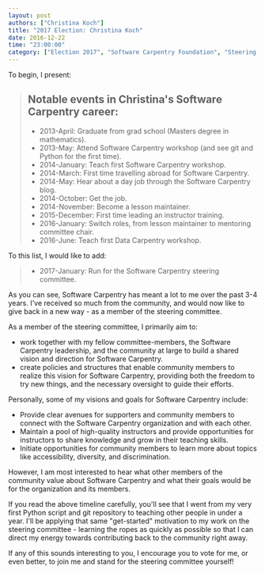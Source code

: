 ```yaml
---
layout: post
authors: ["Christina Koch"]
title: "2017 Election: Christina Koch"
date: 2016-12-22
time: "23:00:00"
category: ["Election 2017", "Software Carpentry Foundation", "Steering Committee"]
---
```


To begin, I present: 

> ## Notable events in Christina's Software Carpentry career:
> 
> * 2013-April: Graduate from grad school (Masters degree in mathematics).
> * 2013-May: Attend Software Carpentry workshop (and see git and Python for the first time).
> * 2014-January: Teach first Software Carpentry workshop.
> * 2014-March: First time travelling abroad for Software Carpentry.
> * 2014-May: Hear about a day job through the Software Carpentry blog.
> * 2014-October: Get the job.
> * 2014-November: Become a lesson maintainer.
> * 2015-December: First time leading an instructor training.
> * 2016-January: Switch roles, from lesson maintainer to mentoring committee chair.
> * 2016-June: Teach first Data Carpentry workshop.

To this list, I would like to add: 

> * 2017-January: Run for the Software Carpentry steering committee.  

As you can see, Software Carpentry has meant a lot to me over the past 
3-4 years.  I've received so much from the community, and would now like 
to give back in a new way - as a member of the steering committee.  

As a member of the steering committee, I primarily aim to:

* work together with my fellow committee-members, the Software Carpentry leadership, 
and the community at large to build a shared vision and direction 
for Software Carpentry. 
* create policies and structures that enable community members to realize 
this vision for Software Carpentry, providing both the freedom to try new things, 
and the necessary oversight to guide their efforts. 

Personally, some of my visions and goals for Software Carpentry include: 

* Provide clear avenues for supporters and community members to connect 
with the Software Carpentry organization and with each other.
* Maintain a pool of high-quality instructors and provide opportunities for 
instructors to share knowledge and grow in their teaching skills.
* Initiate opportunities for community members to learn more about topics 
like accessibility, diversity, and discrimination.  

However, I am most interested to hear what other members of the community 
value about Software Carpentry and what their goals would be for 
the organization and its members.  

If you read the above timeline carefully, you'll see that I went from my very 
first Python script and git repository to teaching other people in 
under a year.  I'll be applying that 
same "get-started" motivation to my work on the steering committee - learning
the ropes as quickly as possible so that I can direct my energy towards contributing 
back to the community right away.  

If any of this sounds interesting to you, I encourage you to vote for me, or 
even better, to join me and stand for the steering committee yourself!
